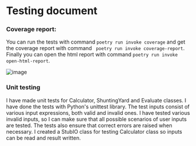 # Testing document

### Coverage report:
You can run the tests with command `poetry run invoke coverage` and get the coverage report with command ` poetry run invoke coverage-report`. Finally you can open the html report with command `poetry run invoke open-html-report`.

![image](https://user-images.githubusercontent.com/96131752/216816803-840e2769-29ca-4b51-aa5b-9d91b46d4ea2.png)

### Unit testing

I have made unit tests for Calculator, ShuntingYard and Evaluate classes. I have done the tests with Python's unittest library.
The test inputs consist of various input expressions, both valid and invalid ones. I have tested various invalid inputs, so I can make sure that all possible scenarios of user inputs are tested. The tests also ensure that correct errors are raised when necessary.
I created a StubIO class for testing Calculator class so inputs can be read and result written.
